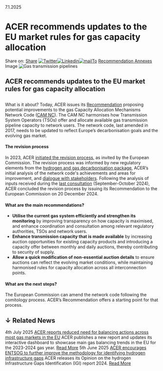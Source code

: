 7.1.2025
# ACER recommends updates to the EU market rules for gas capacity allocation
Share on: [Share](https://www.addtoany.com/share#url=https%3A%2F%2Fwww.acer.europa.eu%2Fnews%2Facer-recommends-updates-eu-market-rules-gas-capacity-allocation&title=ACER%20recommends%20updates%20to%20the%20EU%20market%20rules%20for%20gas%20capacity%20allocation)
[![Twitter](https://www.acer.europa.eu/sites/default/files/bluesky.svg)](https://www.acer.europa.eu/#bluesky)[![Linkedin](https://www.acer.europa.eu/sites/default/files/linkedin.svg)](https://www.acer.europa.eu/#linkedin)[![mailTo](https://www.acer.europa.eu/sites/default/files/copy-url.png)](https://www.acer.europa.eu/#copy_link)
[Recommendation ](https://www.acer.europa.eu/sites/default/files/documents/Recommendations/ACER_Recommendation_02-2024_NC_CAM.pdf)
[Annexes ](https://www.acer.europa.eu/documents/search?search_api_fulltext=ACER%20Recommendation%2002-2024)
Image
![Gas transmission pipelines](https://www.acer.europa.eu/sites/default/files/styles/main_images_news_and_pages_little_/public/2024-04/Gas_small.jpg?itok=i9iQ6sYp)
## ACER recommends updates to the EU market rules for gas capacity allocation
## 
What is it about?
Today, ACER issues its [Recommendation](https://www.acer.europa.eu/sites/default/files/documents/Recommendations/ACER_Recommendation_02-2024_NC_CAM.pdf) proposing potential improvements to the gas Capacity Allocation Mechanisms Network Code ([CAM NC](https://eur-lex.europa.eu/legal-content/EN/TXT/?uri=CELEX:32017R0459)).
The CAM NC harmonises how Transmission System Operators (TSOs) offer and allocate available gas transmission pipeline capacity to network users. The network code, last amended in 2017, needs to be updated to reflect Europe’s decarbonisation goals and the evolving gas market.
#### **The revision process**
In 2023, ACER [initiated the revision process](https://www.acer.europa.eu/news-and-events/news/acer-review-market-rules-regulating-gas-transmission-capacity-allocation-europe), as invited by the European Commission. The revision process was informed by new regulatory elements from the [hydrogen and gas decarbonisation package](https://energy.ec.europa.eu/topics/markets-and-consumers/hydrogen-and-decarbonised-gas-market_en), ACER’s initial analysis of the network code's achievements and areas for improvement, and [dialogue with stakeholders](https://www.acer.europa.eu/news-and-events/news/acer-will-consult-european-market-rules-gas-transmission-capacity-allocation).
Following the analysis of inputs received during the [last consultation](https://www.acer.europa.eu/documents/public-consultations/pc2024g09-public-consultation-amending-network-code-capacity-allocation-mechanisms-gas-transmission-systems) (September-October 2024), ACER concluded the revision process by issuing its Recommendation to the European Commission on 20 December 2024.
#### **What are the main recommendations?**
  * **Utilise the current gas system efficiently and strengthen its monitoring** by improving transparency on how capacity is maximised, and enhance coordination and consultation among relevant regulatory authorities, TSOs and network users. 
  * **Enhance transmission capacity that is made available** by increasing auction opportunities for existing capacity products and introducing a capacity offer between monthly and daily auctions, thereby contributing to security of supply. 
  * **Allow a quick modification of non-essential auction details** to ensure auctions can reflect the evolving market conditions, while maintaining harmonised rules for capacity allocation across all interconnection points. 


#### **What are the next steps?**
The European Commission can amend the network code following the comitology process. ACER’s Recommendation offers a starting point for that process. 
## ↓ Related News
4th July 2025 
[ACER reports reduced need for balancing actions across most gas markets in the EU](https://www.acer.europa.eu/news/acer-reports-reduced-need-balancing-actions-across-most-gas-markets-eu)
ACER publishes a new report and updates its interactive dashboard to showcase main gas balancing trends in the EU for the 2023-2024 gas year. 
[Read More](https://www.acer.europa.eu/news/acer-reports-reduced-need-balancing-actions-across-most-gas-markets-eu)
5th June 2025 
[ACER encourages ENTSOG to further improve the methodology for identifying hydrogen infrastructure gaps](https://www.acer.europa.eu/news/acer-encourages-entsog-further-improve-methodology-identifying-hydrogen-infrastructure-gaps)
ACER releases its Opinion on the hydrogen Infrastructure Gaps Identification (IGI) report 2024. 
[Read More](https://www.acer.europa.eu/news/acer-encourages-entsog-further-improve-methodology-identifying-hydrogen-infrastructure-gaps)
[](https://www.acer.europa.eu/news/acer-recommends-updates-eu-market-rules-gas-capacity-allocation)

